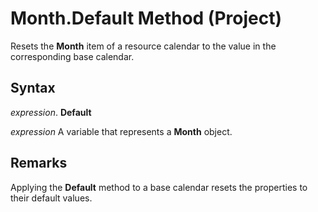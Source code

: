 
# Month.Default Method (Project)

Resets the  **Month** item of a resource calendar to the value in the corresponding base calendar.


## Syntax

 _expression_. **Default**

 _expression_ A variable that represents a **Month** object.


## Remarks

Applying the  **Default** method to a base calendar resets the properties to their default values.

